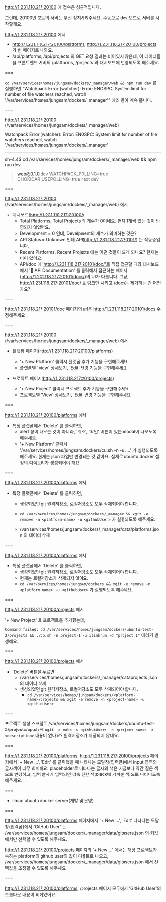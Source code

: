 
http://1.231.118.217:20100 에 접속은 성공적입니다.

그런데, 20100번 포트의 서버는 우선 정지시켜주세요.
수동으로 dev 모드로 서버를 시작할게요.

http://1.231.118.217:20100 에서 
- http://1.231.118.217:20100/platforms, http://1.231.118.217:20100/projects 가 빈 페이지로 나와요.
-  /api/platforms,  /api/projects 의 GET 요청 결과는 비어있지 않은데, 이 데이터들을 프론트엔드 서버의 /platforms, /projects 와 대시보드에 반영되도록 해주세요.


===

`cd /var/services/homes/jungsam/dockers/_manager/web && npm run dev` 를 실행하면 "Watchpack Error (watcher): Error: ENOSPC: System limit for number of file watchers reached, watch '/var/services/homes/jungsam/dockers/_manager'" 에러 등이 계속 뜹니다.

===


http://1.231.118.217:20100 (/var/services/homes/jungsam/dockers/_manager/web)


Watchpack Error (watcher): Error: ENOSPC: System limit for number of file watchers reached, watch '/var/services/homes/jungsam/dockers/_manager'

---

sh-4.4$ cd /var/services/homes/jungsam/dockers/_manager/web && npm run dev

> web@0.1.0 dev
> WATCHPACK_POLLING=true CHOKIDAR_USEPOLLING=true next dev

===

http://1.231.118.217:20100 (/var/services/homes/jungsam/dockers/_manager/web) 에서 

- 대시보드(http://1.231.118.217:20100/)
  - Total Platforms, Total Projects 의 개수가 0이네요. 현재 1개씩 있는 것이 반영되지 않았어요.
  - Development = 0 인데, Develpment의 개수가 의미하는 것은?
  - API Status = Unknown 인데 API(http://1.231.118.217:20101/) 는 작동중입니다.
  - Recent Platforms, Recent Projects 에는 어떤 것들이 뜨게 되나요? 현재는 비어 있어요.
  - API/doc 에 'http://1.231.118.217:20101/doc/'로 직접 접근할 때와 대시보드에서 '📖 API Documentation' 를 클릭해서 접근하는 페이지(http://1.231.118.217:20101/docs/)의 UI가 다릅니다. 그냥, http://1.231.118.217:20101/doc/ 로 링크만 시키고 /docs는 제거하는 건 어떤가요?


===

http://1.231.118.217:20101/doc 페이지의 url은 http://1.231.118.217:20101/docs 수정해주세요

===

http://1.231.118.217:20100 (/var/services/homes/jungsam/dockers/_manager/web) 에서 

- 플랫폼 페이지(http://1.231.118.217:20100/platforms)
  - '+ New Platform' 클릭시 플랫폼 추가 기능을 구현해주세요
  - 플랫폼별 'View' 상세보기, 'Edit' 변경 기능을 구현해주세요

- 프로젝트 페이지(http://1.231.118.217:20100/projects)
  - '+ New Project' 클릭시 프로젝트 추가 기능을 구현해주세요
  - 프로젝트별 'View' 상세보기, 'Edit' 변경 기능을 구현해주세요

===

http://1.231.118.217:20100/platforms 에서

- 특정 플랫폼에서 'Delete' 를 클릭하면,
  - alert 창이 나오는 것이 아니라, '취소', '확인' 버튼이 있는 modal이 나오도록 해주세요.
  - '+ New Platform' 클릭시 '/var/services/homes/jungsam/dockers/cu.sh -n <platform-name> -u ....' 가 실행되도록 해주세요. 현재는 json 파일만 변경되는 것 같아요. 실제로 ubuntu docker 설정의 디렉토리가 생성되어야 해요.

===

http://1.231.118.217:20100/platforms 에서

- 특정 플랫폼에서 'Delete' 를 클릭하면,
  - 생성되었던 git 원격저장소, 로컬저장소도 모두 삭제되어야 합니다.
  - `cd /var/services/homes/jungsam/dockers/_manager && xgit -e remove -n <platform-name> -u <githubUser>` 가 실행되도록 해주세요.

  - /var/services/homes/jungsam/dockers/_manager/data/platforms.json 의 데이터 삭제

===

http://1.231.118.217:20100/platforms 에서

- 특정 플랫폼에서 'Delete' 를 클릭하면,
  - 생성되었던 git 원격저장소, 로컬저장소도 모두 삭제되어야 합니다.
  - 현재는 로컬저장소가 삭제되지 않아요.
  - `cd /var/services/homes/jungsam/dockers && xgit -e remove -n <platform-name> -u <githubUser>` 가 실행되도록 해주세요.

===

http://1.231.118.217:20100/projects 에서

'+ New Project' 로 프로젝트를 추가했는데,

`Command failed: cd /var/services/homes/jungsam/dockers/ubuntu-test-2/projects && ./cp.sh -n project-1 -u ilinkrun -d "project 1"` 에러가 발생해요.

===

http://1.231.118.217:20100/projects 에서 

- 'Delete' 버튼을 누르면
  - /var/services/homes/jungsam/dockers/_manager/dataprojects.json 의 데이터 삭제
  - 생성되었던 git 원격저장소, 로컬저장소도 모두 삭제되어야 합니다.
    - `cd /var/services/homes/jungsam/dockers/<platform-name>/projects && xgit -e remove -n <project-name> -u <githubUser>`

===

프로젝트 생성 스크립트 /var/services/homes/jungsam/dockers/ubuntu-test-2/projects/cp.sh 에 `xgit -e make -u <githubUser> -n <project-name> -d <description>` 내용이 없나요? 원격저장소가 저장되지 않네요.

===

http://1.231.118.217:20100/platforms, http://1.231.118.217:20100/projects 페이지에서 '+ New ...', 'Edit' 를 클릭했을 때 나타나는 모달창(입력폼)에서 input 영역의 글자색이 너무 희미해요. placeholder로 나타나는 글자의 색은 지금보다 약간 짙은 색으로 변경하고, 입력 글자가 입력되면 더욱 진한 색(black에 가까운 색)으로 나타나도록 해주세요.

===

- ilmac ubuntu docker server(개발 및 운영)

===

http://1.231.118.217:20100/platforms 페이지에서 '+ New ...', 'Edit' 나타나는 모달창(입력폼)에서 'GitHub User' 는 /var/services/homes/jungsam/dockers/_manager/data/gitusers.json 의 키값에서만 선택할 수 있도록 해주세요.

http://1.231.118.217:20100/projects 페이지의 '+ New ...' 에서는 해당 프로젝트가 속하는 platform의 github user의 값이 디폴트로 나오고, /var/services/homes/jungsam/dockers/_manager/data/gitusers.json 에서 선택값을 조정할 수 있도록 해주세요

===

http://1.231.118.217:20100/platforms, /projects 페이지 모두에서 'GitHub User'의 드롭다운 내용이 비어있어요.
